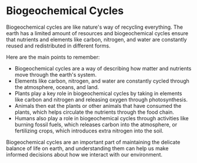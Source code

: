 # Biogeochemical Cycles

Biogeochemical cycles are like nature's way of recycling everything. The earth has a limited amount of resources and biogeochemical cycles ensure that nutrients and elements like carbon, nitrogen, and water are constantly reused and redistributed in different forms. 

Here are the main points to remember: 

- Biogeochemical cycles are a way of describing how matter and nutrients move through the earth's system.
- Elements like carbon, nitrogen, and water are constantly cycled through the atmosphere, oceans, and land.
- Plants play a key role in biogeochemical cycles by taking in elements like carbon and nitrogen and releasing oxygen through photosynthesis.
- Animals then eat the plants or other animals that have consumed the plants, which helps circulate the nutrients through the food chain.
- Humans also play a role in biogeochemical cycles through activities like burning fossil fuels, which releases carbon into the atmosphere, or fertilizing crops, which introduces extra nitrogen into the soil. 

Biogeochemical cycles are an important part of maintaining the delicate balance of life on earth, and understanding them can help us make informed decisions about how we interact with our environment.
